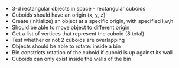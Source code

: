 * 3-d rectangular objects in space - rectangular cuboids
* Cuboids should have an origin (x, y, z)
* Create (initialize) an object at a specific origin, with specified l,w,h
* Should be able to move object to different origin
* Get a list of vertices that represent the cuboid (8 total)
* Test whether or not 2 cuboids are overlapping
* Objects should be able to rotate: inside a bin
* Bin constricts rotation of the cuboid if cuboid is up against its wall
* Cuboids can only exist inside the walls of the bin
